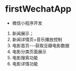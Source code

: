 # firstWechatApp
- 微信小程序开发
1. 新闻展示；
2. 新闻详情页+音乐播放控制
3. 电影首页---获取豆瓣电影数据
4. 电影分类页面展示
5. 电影搜索功能
6. 电影详情功能
